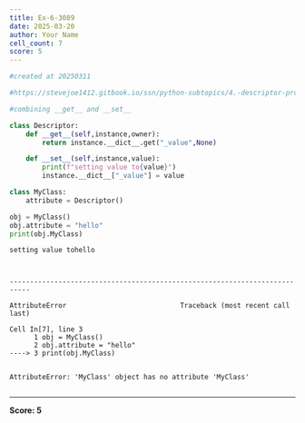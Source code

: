 ```yaml
---
title: Ex-6-3089
date: 2025-03-20
author: Your Name
cell_count: 7
score: 5
---
```


```python
#created at 20250311
```


```python
#https://stevejoe1412.gitbook.io/ssn/python-subtopics/4.-descriptor-protocols
```


```python
#combining __get__ and __set__
```


```python
class Descriptor:
    def __get__(self,instance,owner):
        return instance.__dict__.get("_value",None)

    def __set__(self,instance,value):
        print(f"setting value to{value}")
        instance.__dict__["_value"] = value
```


```python
class MyClass:
    attribute = Descriptor()
```


```python
obj = MyClass()
obj.attribute = "hello"
print(obj.MyClass)
```

    setting value tohello



    ---------------------------------------------------------------------------

    AttributeError                            Traceback (most recent call last)

    Cell In[7], line 3
          1 obj = MyClass()
          2 obj.attribute = "hello"
    ----> 3 print(obj.MyClass)


    AttributeError: 'MyClass' object has no attribute 'MyClass'



```python

```


---
**Score: 5**